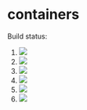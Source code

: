# containers

Build status:

1. [![](https://github.com/aaronxie0000/containers_assignment/workflows/tests-fibonacci/badge.svg)](https://github.com/aaronxie0000/containers_assignment/actions?query=workflow%3Atests-fibonacci)
2. [![](https://github.com/aaronxie0000/containers_assignment/workflows/tests-range/badge.svg)](https://github.com/aaronxie0000/containers_assignment/actions?query=workflow%3Atests-range)
3. [![](https://github.com/aaronxie0000/containers_assignment/workflows/tests-BST/badge.svg)](https://github.com/aaronxie0000/containers_assignment/actions?query=workflow%3Atests-BST)
4. [![](https://github.com/aaronxie0000/containers_assignment/workflows/tests-BinaryTree/badge.svg)](https://github.com/aaronxie0000/containers_assignment/actions?query=workflow%3Atests-BinaryTree)
5. [![](https://github.com/aaronxie0000/containers_assignment/workflows/tests-AVLTree/badge.svg)](https://github.com/aaronxie0000/containers_assignment/actions?query=workflow%3Atests-AVLTree)
6. [![](https://github.com/aaronxie0000/containers_assignment/workflows/tests-Heap/badge.svg)](https://github.com/aaronxie0000/containers_assignment/actions?query=workflow%3Atests-Heap)


